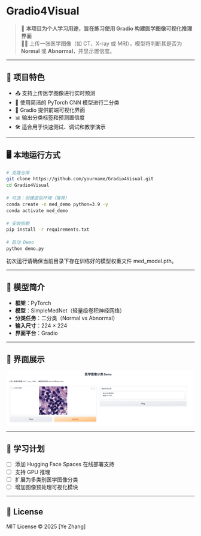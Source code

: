 # Gradio4Visual

> 🧪 **本项目为个人学习用途，旨在练习使用 Gradio 构建医学图像可视化推理界面**  
> 👩‍⚕️ 上传一张医学图像（如 CT、X-ray 或 MRI），模型将判断其是否为 **Normal** 或 **Abnormal**，并显示置信度。

---

## 🚀 项目特色

- 📤 支持上传医学图像进行实时预测  
- 🧠 使用简洁的 PyTorch CNN 模型进行二分类  
- 🎨 Gradio 提供前端可视化界面  
- 📊 输出分类标签和预测置信度  
- 🛠️ 适合用于快速测试、调试和教学演示  

---

## 🖥️ 本地运行方式

```bash
# 克隆仓库
git clone https://github.com/yourname/Gradio4Visual.git
cd Gradio4Visual

# 可选：创建虚拟环境（推荐）
conda create -n med_demo python=3.9 -y
conda activate med_demo

# 安装依赖
pip install -r requirements.txt

# 启动 Demo
python demo.py

```

初次运行请确保当前目录下存在训练好的模型权重文件 med_model.pth。



---

## 🧠 模型简介

- **框架**：PyTorch  
- **模型**：SimpleMedNet（轻量级卷积神经网络）  
- **分类任务**：二分类（Normal vs Abnormal）  
- **输入尺寸**：224 × 224  
- **界面平台**：Gradio

---

## 🧪 界面展示

<div align="center">
  <img src="assets/demo_example.png" alt="Gradio4Visual demo screenshot" width="500"/>
</div>

---

## 📌 学习计划

- [ ] 添加 Hugging Face Spaces 在线部署支持  
- [ ] 支持 GPU 推理  
- [ ] 扩展为多类别医学图像分类  
- [ ] 增加图像预处理可视化模块  

---

## 📄 License

MIT License © 2025 [Ye Zhang]


